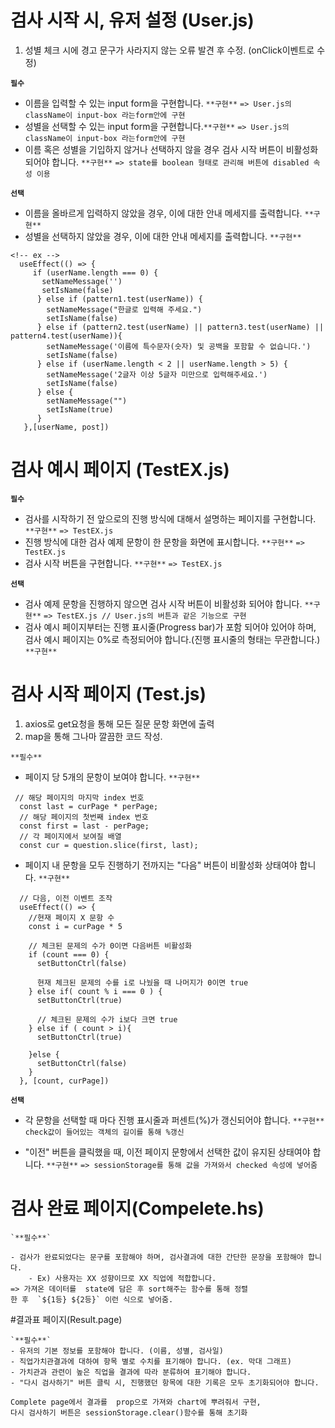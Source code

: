 # 검사 시작 시, 유저 설정 (User.js)
1. 성별 체크 시에 경고 문구가 사라지지 않는 오류 발견 후 수정. (onClick이벤트로 수정)

**`필수`**
- 이름을 입력할 수 있는 input form을 구현합니다. `**구현**` `=> User.js의 className이 input-box 라는form안에 구현` 
- 성별을 선택할 수 있는 input form을 구현합니다.`**구현**` `=> User.js의 className이 input-box 라는form안에 구현 `
- 이름 혹은 성별을 기입하지 않거나 선택하지 않을 경우 검사 시작 버튼이 비활성화 되어야 합니다. `**구현**` `=> state를 boolean 형태로 관리해 버튼에 disabled 속성 이용`

**`선택`** 
- 이름을 올바르게 입력하지 않았을 경우, 이에 대한 안내 메세지를 출력합니다. `**구현**`
- 성별을 선택하지 않았을 경우, 이에 대한 안내 메세지를 출력합니다. `**구현**`
```
<!-- ex -->
  useEffect(() => {
     if (userName.length === 0) {
       setNameMessage('')
       setIsName(false)
      } else if (pattern1.test(userName)) {
        setNameMessage("한글로 입력해 주세요.")
        setIsName(false)
      } else if (pattern2.test(userName) || pattern3.test(userName) || pattern4.test(userName)){
        setNameMessage('이름에 특수문자(숫자) 및 공백을 포함할 수 없습니다.')
        setIsName(false)
      } else if (userName.length < 2 || userName.length > 5) {
        setNameMessage('2글자 이상 5글자 미만으로 입력해주세요.')
        setIsName(false)
      } else {
        setNameMessage("")
        setIsName(true)
      }
   },[userName, post])
```


# 검사 예시 페이지 (TestEX.js)

**`필수`**

- 검사를 시작하기 전 앞으로의 진행 방식에 대해서 설명하는 페이지를 구현합니다. `**구현**` `=> TestEX.js`
- 진행 방식에 대한 검사 예제 문항이 한 문항을 화면에 표시합니다. `**구현**`  `=> TestEX.js`
- 검사 시작 버튼을 구현합니다. `**구현**` `=> TestEX.js`

**`선택`** 

- 검사 예제 문항을 진행하지 않으면 검사 시작 버튼이 비활성화 되어야 합니다. `**구현**` `=> TestEX.js // User.js의 버튼과 같은 기능으로 구현 `
- 검사 예시 페이지부터는 진행 표시줄(Progress bar)가 포함 되어야 있어야 하며, 검사 예시 페이지는 0%로 측정되어야 합니다.(진행 표시줄의 형태는 무관합니다.) `**구현**`



# 검사 시작 페이지 (Test.js)
1. axios로 get요청을 통해 모든 질문 문항 화면에 출력
2. map을 통해 그나마 깔끔한 코드 작성.


`**필수**`

- 페이지 당 5개의 문항이 보여야 합니다. `**구현**`
```
 // 해당 페이지의 마지막 index 번호
  const last = curPage * perPage;  
  // 해당 페이지의 첫번째 index 번호
  const first = last - perPage;
  // 각 페이지에서 보여질 배열
  const cur = question.slice(first, last);
  ```
- 페이지 내 문항을 모두 진행하기 전까지는 "다음" 버튼이 비활성화 상태여야 합니다. `**구현**`
```
  // 다음, 이전 이벤트 조작  
  useEffect(() => {
    //현재 페이지 X 문항 수 
    const i = curPage * 5

    // 체크된 문제의 수가 0이면 다음버튼 비활성화
    if (count === 0) {
      setButtonCtrl(false)

      현재 체크된 문제의 수를 i로 나눴을 때 나머지가 0이면 true
    } else if( count % i === 0 ) {
      setButtonCtrl(true)

      // 체크된 문제의 수가 i보다 크면 true
    } else if ( count > i){
      setButtonCtrl(true)

    }else {
      setButtonCtrl(false)
    } 
  }, [count, curPage])
  ```


**`선택`** 

- 각 문항을 선택할 때 마다 진행 표시줄과 퍼센트(%)가 갱신되어야 합니다. `**구현**`
`check값이 들어있는 객체의 길이를 통해 %갱신`

- "이전" 버튼을 클릭했을 때, 이전 페이지 문항에서 선택한 값이 유지된 상태여야 합니다. `**구현**`
`=> sessionStorage를 통해 값을 가져와서 checked 속성에 넣어줌`


# 검사 완료 페이지(Compelete.hs)
    
    `**필수**`
    
    - 검사가 완료되었다는 문구를 포함해야 하며, 검사결과에 대한 간단한 문장을 포함해야 합니다.
        - Ex) 사용자는 XX 성향이므로 XX 직업에 적합합니다.
    => 가져온 데이터를  state에 담은 후 sort해주는 함수를 통해 정렬
    한 후  `${1등} ${2등}` 이런 식으로 넣어줌.



#결과표 페이지(Result.page)
    
    `**필수**`
    - 유저의 기본 정보를 포함해야 합니다. (이름, 성별, 검사일)
    - 직업가치관결과에 대하여 항목 별로 수치를 표기해야 합니다. (ex. 막대 그래프)
    - 가치관과 관련이 높은 직업을 결과에 따라 분류하여 표기해야 합니다.
    - "다시 검사하기" 버튼 클릭 시, 진행했던 항목에 대한 기록은 모두 초기화되어야 합니다.

    Complete page에서 결과를  prop으로 가져와 chart에 뿌려줘서 구현,
    다시 검사하기 버튼은 sessionStorage.clear()함수를 통해 초기화





